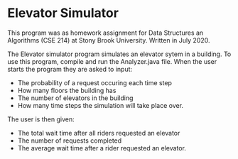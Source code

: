 # Elevator Simulator

This program was as homework assignment for Data Structures an Algorithms (CSE 214) at Stony Brook University. Written in July 2020.

The Elevator simulator program simulates an elevator sytem in a building. To use this program, compile and run the 
Analyzer.java file. When the user starts the program they are asked to input:
- The probability of a request occuring each time step
- How many floors the building has
- The number of elevators in the building
- How many time steps the simulation will take place over. 

The user is then given:
- The total wait time after all riders requested an elevator
- The number of requests completed
- The average wait time after a rider requested an elevator. 
